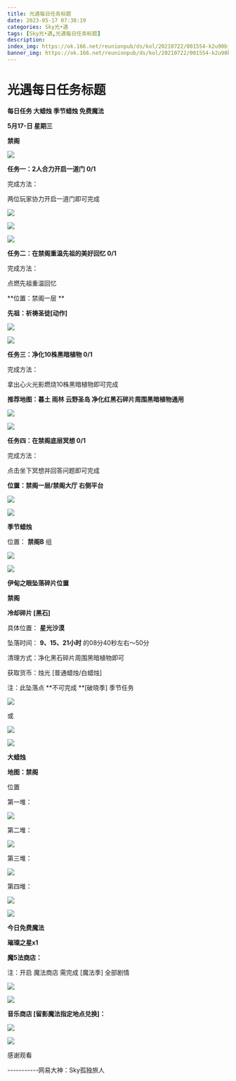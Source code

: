 ```yaml
---
title: 光遇每日任务标题
date: 2023-05-17 07:38:19
categories: Sky光•遇
tags: [Sky光•遇,光遇每日任务标题]
description: 
index_img: https://ok.166.net/reunionpub/ds/kol/20210722/001554-k2u90bj7ay.png?imageView&thumbnail=600x0&type=jpg
banner_img: https://ok.166.net/reunionpub/ds/kol/20210722/001554-k2u90bj7ay.png?imageView&thumbnail=600x0&type=jpg
---
```

# 光遇每日任务标题
**每日任务 大蜡烛 季节蜡烛 免费魔法**

 **5月17-日 星期三**

 **禁阁**

![](https://img.166.net/reunionpub/ds/kol/20230517/001230-kqf1tgs3su.jpg)

 **任务一：2人合力开启一道门 0/1**

完成方法：

两位玩家协力开启一道门即可完成

![](https://img.166.net/reunionpub/ds/kol/20230517/000247-9ut2vjzh3c.jpg)

![](https://img.166.net/reunionpub/ds/kol/20230517/000258-wzjs9i50br.jpg)

![](https://img.166.net/reunionpub/ds/kol/20230517/001917-wig9u0t8kl.jpg)

 **任务二：在禁阁重温先祖的美好回忆 0/1**

完成方法：

点燃先祖重温回忆

 **位置：禁阁一层  **

 **先祖：祈祷圣徒[动作]**

![](https://img.166.net/reunionpub/ds/kol/20230517/000332-pwh1v4yb0n.jpeg)

![](https://img.166.net/reunionpub/ds/kol/20230517/000337-dfy564bj7m.jpeg)

 **任务三：净化10株黑暗植物 0/1**

完成方法：

拿出心火光影燃烧10株黑暗植物即可完成

 **推荐地图：暮土 雨林 云野圣岛   净化红黑石碎片周围黑暗植物通用**

![](https://img.166.net/reunionpub/ds/kol/20230517/000353-vknplu1gf5.jpeg)

![](https://img.166.net/reunionpub/ds/kol/20230517/000359-ojgq9wfndu.jpeg)

 **任务四：在禁阁底层冥想 0/1**

完成方法：

点击坐下冥想并回答问题即可完成

 **位置：禁阁一层/禁阁大厅 右侧平台**

![](https://img.166.net/reunionpub/ds/kol/20230517/000524-l0dz3fauhb.jpeg)

![](https://img.166.net/reunionpub/ds/kol/20230502/053253-tkp31d0r2j.png)

 **季节蜡烛**

位置： **禁阁B** 组

![](https://img.166.net/reunionpub/ds/kol/20230516/235940-1tuhdo6mab.png)

![](https://img.166.net/reunionpub/ds/kol/20230501/003537-boqnslm12s.png)

 **伊甸之眼坠落碎片位置**

 **禁阁**

 **冷却碎片 [黑石]**

具体位置： **星光沙漠**

坠落时间： **9、15、21小时** 的08分40秒左右～50分

清理方式：净化黑石碎片周围黑暗植物即可

获取货币：烛光 [普通蜡烛/白蜡烛]

注：此坠落点 **不可完成  **[破晓季] 季节任务

![](https://img.166.net/reunionpub/ds/kol/20230517/000954-ctwzbnor1s.jpeg)

或

![](https://img.166.net/reunionpub/ds/kol/20230517/001005-e6r7dlp2ok.jpeg)

![](https://img.166.net/reunionpub/ds/kol/20230501/003537-boqnslm12s.png)

 **大蜡烛**

 **地图：禁阁**

位置

第一堆：

![](https://img.166.net/reunionpub/ds/kol/20230517/000141-ka2m71hg49.jpeg)

第二堆：

![](https://img.166.net/reunionpub/ds/kol/20230517/000150-fh4m5c83az.jpeg)

第三堆：

![](https://img.166.net/reunionpub/ds/kol/20230517/000156-lnb3j71rc2.jpeg)

第四堆：

![](https://img.166.net/reunionpub/ds/kol/20230517/000202-1hqo43m9vs.jpeg)

![](https://img.166.net/reunionpub/ds/kol/20221018/100256-wzutnocka0.png)

 **今日免费魔法**

 **璀璨之星x1**

 **魔5法商店：**

注：开启 魔法商店 需完成 [魔法季] 全部剧情

![](https://img.166.net/reunionpub/ds/kol/20221018/100559-oibznvdtus.png)

![](https://img.166.net/reunionpub/ds/kol/20230517/000043-esyk3s071u.jpeg)

 **音乐商店 [留影魔法指定地点兑换]：**

![](https://img.166.net/reunionpub/ds/kol/20230515/001502-vzc961j5tw.jpeg)

![](https://img.166.net/reunionpub/ds/kol/20230502/235738-ls601349yq.png)

感谢观看

\-----------网易大神：Sky孤独旅人

